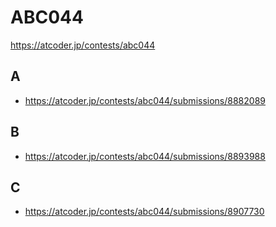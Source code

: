 # ABC044

https://atcoder.jp/contests/abc044

## A

- https://atcoder.jp/contests/abc044/submissions/8882089

## B

- https://atcoder.jp/contests/abc044/submissions/8893988

## C

- https://atcoder.jp/contests/abc044/submissions/8907730
